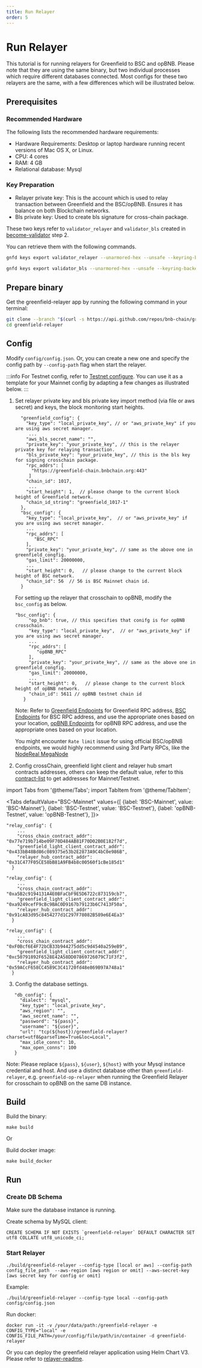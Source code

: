 ```yaml
---
title: Run Relayer
order: 5
---
```


# Run Relayer

This tutorial is for running relayers for Greenfield to BSC and opBNB. Please note that they are using the same binary, 
but two individual processes which require different databases connected. Most configs for these two relayers are 
the same, with a few differences which will be illustrated below.

## Prerequisites

### Recommended Hardware

The following lists the recommended hardware requirements:
- Hardware Requirements: Desktop or laptop hardware running recent versions of Mac OS X, or Linux.
- CPU: 4 cores
- RAM: 4 GB
- Relational database: Mysql

### Key Preparation
- Relayer private key: This is the account which is used to relay transaction between Greenfield and the BSC/opBNB. Ensures it has balance on both Blockchain networks.
- Bls private key: Used to create bls signature for cross-chain package.

These two keys refer to `validator_relayer` and `validator_bls` created in [become-validator](../run-node/become-validator.md) step 2.

You can retrieve them with the following commands.
```bash
gnfd keys export validator_relayer --unarmored-hex --unsafe --keyring-backend test

gnfd keys export validator_bls --unarmored-hex --unsafe --keyring-backend test
```

## Prepare binary

Get the greenfield-relayer app by running the following command in your terminal:

```bash
git clone --branch "$(curl -s https://api.github.com/repos/bnb-chain/greenfield-relayer/releases/latest  | jq -r '.tag_name')" https://github.com/bnb-chain/greenfield-relayer.git
cd greenfield-relayer
```

## Config

Modify `config/config.json`. Or, you can create a new one and specify the config path by `--config-path` flag when start the relayer.

:::info
For Testnet config, refer to [Testnet configure](https://github.com/bnb-chain/bnb-chain-charts/blob/master/gnfd-relayer-testnet-values/values.yaml#L4). 
You can use it as a template for your Mainnet config by adapting a few changes as illustrated below.
:::


1. Set relayer private key and bls private key import method (via file or aws secret) and keys, the block monitoring start heights.
    ```
      "greenfield_config": {
        "key_type": "local_private_key", // or "aws_private_key" if you are using aws secret manager.
         ...
        "aws_bls_secret_name": "",
        "private_key": "your_private_key", // this is the relayer private key for relaying transaction.
        "bls_private_key": "your_private_key", // this is the bls key for signing crosschain package.
        "rpc_addrs": [
          "https://greenfield-chain.bnbchain.org:443"
         ]
        "chain_id": 1017,
         ...
        "start_height": 1,  // please change to the current block height of Greenfield network.
        "chain_id_string": "greenfield_1017-1"
      }, 
      "bsc_config": {
        "key_type": "local_private_key",  // or "aws_private_key" if you are using aws secret manager.
        ...
        "rpc_addrs": [
           "BSC_RPC"
        ],
        "private_key": "your_private_key", // same as the above one in greenfield_congfig.
        "gas_limit": 20000000,
        ...
        "start_height": 0,   // please change to the current block height of BSC network.
        "chain_id": 56  // 56 is BSC Mainnet chain id.
      }
    ```
   
   For setting up the relayer that crosschain to opBNB, modify the `bsc_config` as below.
   ```
   "bsc_config": {
        "op_bnb": true, // this specifies that conifg is for opBNB crosschain.
        "key_type": "local_private_key",  // or "aws_private_key" if you are using aws secret manager.
        ...
        "rpc_addrs": [
           "opBNB_RPC"
        ],
        "private_key": "your_private_key", // same as the above one in greenfield_congfig.
        "gas_limit": 20000000,
        ...
        "start_height": 0,   // please change to the current block height of opBNB network.
        "chain_id": 5611 // opBNB testnet chain id
      }
   ```

   Note:
   Refer to [Greenfield Endpoints](../../../api/endpoints.md) for Greenfield RPC address,
   [BSC Endpoints](https://docs.bscscan.com/misc-tools-and-utilities/public-rpc-nodes) for BSC RPC address, and use the appropriate ones based on your location, 
   [opBNB Endpoints](https://docs.bnbchain.org/opbnb-docs/docs/build-on-opbnb/opbnb-network-info) for opBNB RPC address, and use the appropriate ones based on your location.
   
   You might encounter `Rate limit` issue for using official BSC/opBNB endpoints, we would highly recommend using 3rd Party RPCs, like the [NodeReal MegaNode](https://nodereal.io/meganode)

2. Config crossChain, greenfield light client and relayer hub smart contracts addresses, others can keep the default value, refer to this 
   [contract-list](../../core-concept/cross-chain/contract-list.md) to get addresses for Mainnet/Testnet.
   
import Tabs from '@theme/Tabs';
import TabItem from '@theme/TabItem';

   <Tabs
   defaultValue="BSC-Mainnet"
   values={[
   {label: 'BSC-Mainnet', value: 'BSC-Mainnet'},
   {label: 'BSC-Testnet', value: 'BSC-Testnet'},
   {label: 'opBNB-Testnet', value: 'opBNB-Testnet'},
   ]}>
   <TabItem value="BSC-Mainnet">

    "relay_config": {
        ... 
        "cross_chain_contract_addr": "0x77e719b714be09F70D484AB81F70D02B0E182f7d",
        "greenfield_light_client_contract_addr": "0x433bB48Bd86c089375e53b2E2873A9C4bC0e986B",
        "relayer_hub_contract_addr": "0x31C477F05CE58bB81A9FB4b8c00560f1cBe185d1"
      }

  </TabItem>
  <TabItem value="BSC-Testnet">

    "relay_config": {
        ... 
        "cross_chain_contract_addr": "0xa5B2c9194131A4E0BFaCbF9E5D6722c873159cb7",
        "greenfield_light_client_contract_addr": "0xa9249cefF9cBc9BAC0D9167b79123b6C7413F50a",
        "relayer_hub_contract_addr": "0x91cA83d95c8454277d1C297F78082B589e6E4Ea3"
      }

  </TabItem>
  <TabItem value="opBNB-Testnet">

    "relay_config": {
        ... 
        "cross_chain_contract_addr": "0xF0Bcf6E4F72bCB33b944275dd5c9d4540a259eB9",
        "greenfield_light_client_contract_addr": "0xc50791892F6528E42A58DD07869726079C71F3f2",
        "relayer_hub_contract_addr": "0x59ACcF658CC4589C3C41720fd48e869B97A748a1"
      }

  </TabItem>
</Tabs>


3. Config the database settings.
 ```
    "db_config": {
      "dialect": "mysql",
      "key_type": "local_private_key",
      "aws_region": "",
      "aws_secret_name": "",
      "password": "${pass}",
      "username": "${user}",
      "url": "tcp(${host})/greenfield-relayer?charset=utf8&parseTime=True&loc=Local",
      "max_idle_conns": 10,
      "max_open_conns": 100
    }
   ```
   Note: Please  replace `${pass}`, `${user}`, `${host}` with your Mysql instance credential and host. And use a distinct database other than `greenfield-relayer`, e.g. `greenfield-op-relayer` when running the 
   Greenfield Relayer for crosschain to opBNB on the same DB instance.  

## Build

Build the binary:

```shell script
make build
```

Or

Build docker image:

```shell script
make build_docker
```

## Run

### Create DB Schema
Make sure the database instance is running.

Create schema by MySQL client:

```shell
CREATE SCHEMA IF NOT EXISTS `greenfield-relayer` DEFAULT CHARACTER SET utf8 COLLATE utf8_unicode_ci;
```

### Start Relayer

```shell script
./build/greenfield-relayer --config-type [local or aws] --config-path config_file_path  --aws-region [aws region or omit] --aws-secret-key [aws secret key for config or omit]
```

Example:
```shell script
./build/greenfield-relayer --config-type local --config-path config/config.json
```

Run docker:
```shell script
docker run -it -v /your/data/path:/greenfield-relayer -e CONFIG_TYPE="local" -e CONFIG_FILE_PATH=/your/config/file/path/in/container -d greenfield-relayer
```

Or you can deploy the greenfield relayer application using Helm Chart V3. Please refer to [relayer-readme](https://github.com/bnb-chain/greenfield/blob/master/deployment/helm/relayer-readme.md).